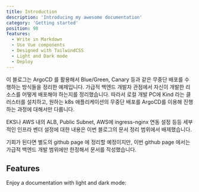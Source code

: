 ```yaml
---
title: Introduction
description: 'Introducing my awesome documentation'
category: 'Getting started'
position: 98
features:
  - Write in Markdown
  - Use Vue components
  - Designed with TailwindCSS
  - Light and Dark mode
  - Deploy
---
```


<alert type="success">

이 블로그는 ArgoCD 를 활용해서 Blue/Green, Canary 등과 같은 무중단 배포를 수행하는 방식들을 정리한 예제입니다. 가급적 백엔드 개발자 관점에서 자신이 개발한 리소스를 어떻게 배포해야 하는지를 정리했습니다. 따라서 로컬 개발 PC에 Kind 라는 클러스터를 설치하고, 원하는 k8s 애플리케이션의 무중단 배포를 ArgoCD를 이용해 진행하는 과정에 대해서만 다룹니다.
<br>

EKS나 AWS 내의 ALB, Public Subnet, AWS에 ingress-nginx 연동 설정 등등 세부적인 인프라 벤더 설정에 대한 내용은 이번 블로그의 문서 정리 범위에서 배제했습니다.
<br>

기회가 된다면 별도의 github page 에 정리할 예정이지만, 이번 github page 에서는 가급적 백엔드 개발 범위에만 한정해서 문서를 작성했습니다.
<br>

</alert>

## Features

<list :items="features"></list>

<p class="flex items-center">Enjoy a documentation with light and dark mode:&nbsp;<color-switcher class="inline-flex ml-2"></color-switcher></p>
